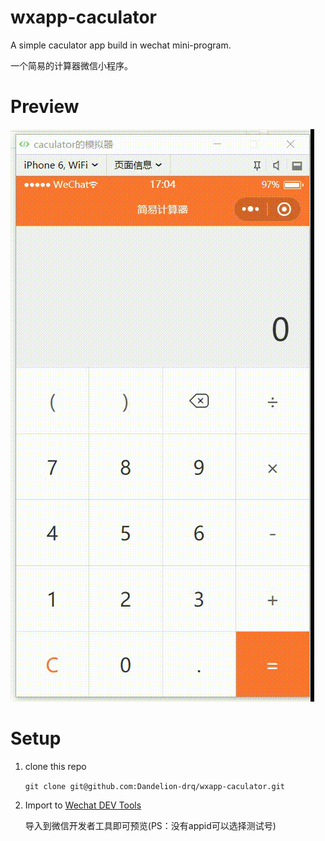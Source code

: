# wxapp-caculator

A simple caculator app build in wechat mini-program.

一个简易的计算器微信小程序。

# Preview
![](./preview.gif)

# Setup

1. clone this repo

    ```git clone git@github.com:Dandelion-drq/wxapp-caculator.git```

2. Import to [Wechat DEV Tools](https://developers.weixin.qq.com/miniprogram/dev/devtools/download.html)

    导入到微信开发者工具即可预览(PS：没有appid可以选择测试号)
